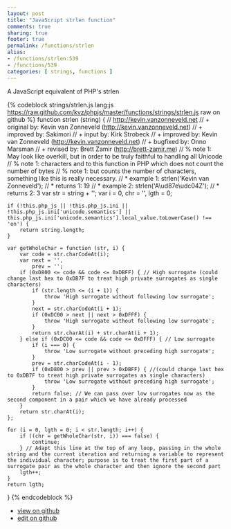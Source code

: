 ```yaml
---
layout: post
title: "JavaScript strlen function"
comments: true
sharing: true
footer: true
permalink: /functions/strlen
alias:
- /functions/strlen:539
- /functions/539
categories: [ strings, functions ]
---
```

A JavaScript equivalent of PHP's strlen
<!-- more -->
{% codeblock strings/strlen.js lang:js https://raw.github.com/kvz/phpjs/master/functions/strings/strlen.js raw on github %}
function strlen (string) {
    // http://kevin.vanzonneveld.net
    // +   original by: Kevin van Zonneveld (http://kevin.vanzonneveld.net)
    // +   improved by: Sakimori
    // +      input by: Kirk Strobeck
    // +   improved by: Kevin van Zonneveld (http://kevin.vanzonneveld.net)
    // +   bugfixed by: Onno Marsman
    // +    revised by: Brett Zamir (http://brett-zamir.me)
    // %        note 1: May look like overkill, but in order to be truly faithful to handling all Unicode
    // %        note 1: characters and to this function in PHP which does not count the number of bytes
    // %        note 1: but counts the number of characters, something like this is really necessary.
    // *     example 1: strlen('Kevin van Zonneveld');
    // *     returns 1: 19
    // *     example 2: strlen('A\ud87e\udc04Z');
    // *     returns 2: 3
    var str = string + '';
    var i = 0,
        chr = '',
        lgth = 0;

    if (!this.php_js || !this.php_js.ini || !this.php_js.ini['unicode.semantics'] || this.php_js.ini['unicode.semantics'].local_value.toLowerCase() !== 'on') {
        return string.length;
    }

    var getWholeChar = function (str, i) {
        var code = str.charCodeAt(i);
        var next = '',
            prev = '';
        if (0xD800 <= code && code <= 0xDBFF) { // High surrogate (could change last hex to 0xDB7F to treat high private surrogates as single characters)
            if (str.length <= (i + 1)) {
                throw 'High surrogate without following low surrogate';
            }
            next = str.charCodeAt(i + 1);
            if (0xDC00 > next || next > 0xDFFF) {
                throw 'High surrogate without following low surrogate';
            }
            return str.charAt(i) + str.charAt(i + 1);
        } else if (0xDC00 <= code && code <= 0xDFFF) { // Low surrogate
            if (i === 0) {
                throw 'Low surrogate without preceding high surrogate';
            }
            prev = str.charCodeAt(i - 1);
            if (0xD800 > prev || prev > 0xDBFF) { //(could change last hex to 0xDB7F to treat high private surrogates as single characters)
                throw 'Low surrogate without preceding high surrogate';
            }
            return false; // We can pass over low surrogates now as the second component in a pair which we have already processed
        }
        return str.charAt(i);
    };

    for (i = 0, lgth = 0; i < str.length; i++) {
        if ((chr = getWholeChar(str, i)) === false) {
            continue;
        } // Adapt this line at the top of any loop, passing in the whole string and the current iteration and returning a variable to represent the individual character; purpose is to treat the first part of a surrogate pair as the whole character and then ignore the second part
        lgth++;
    }
    return lgth;
}
{% endcodeblock %}
<ul>
 <li><a href="https://github.com/kvz/phpjs/blob/master/functions/strings/strlen.js">view on github</a></li>
 <li><a href="https://github.com/kvz/phpjs/edit/master/functions/strings/strlen.js">edit on github</a></li>
</ul>

